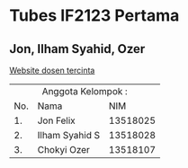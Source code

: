 # Tubes IF2123 Pertama
## Jon, Ilham Syahid, Ozer

[Website dosen tercinta](http://informatika.stei.itb.ac.id/~rinaldi.munir/)



<table>
<tr><td colspan=3 align="center">Anggota Kelompok :</td></tr>
<tr><td>No.</td><td>Nama</td><td>NIM</td></tr>
<tr><td>1.</td><td>Jon Felix</td><td>13518025</td></tr>

<tr><td>2.</td><td>Ilham Syahid S</td><td>13518028</td></tr>

<tr><td>3.</td><td>Chokyi Ozer</td><td>13518107</td></tr>
</table>